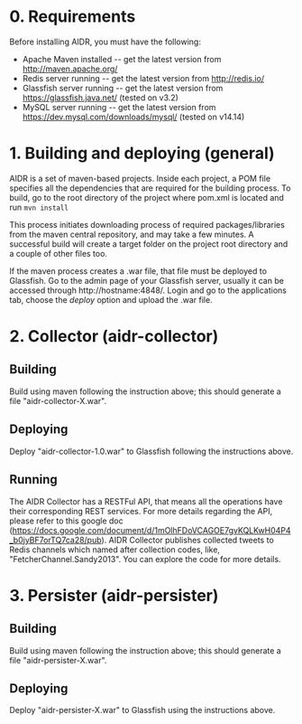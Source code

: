 # 0. Requirements

Before installing AIDR, you must have the following:

* Apache Maven installed -- get the latest version from http://maven.apache.org/
* Redis server running -- get the latest version from http://redis.io/
* Glassfish server running -- get the latest version from https://glassfish.java.net/ (tested on v3.2)
* MySQL server running -- get the latest version from https://dev.mysql.com/downloads/mysql/ (tested on v14.14)

# 1. Building and deploying (general)

AIDR is a set of maven-based projects. Inside each project, a POM file specifies all the dependencies that are required for the building process. To build, go to the root directory of the project where pom.xml is located and run `mvn install`

This process initiates downloading process of required packages/libraries from the maven central repository, and may take a few minutes. A successful build will create a target folder on the project root directory and a couple of other files too.

If the maven process creates a .war file, that file must be deployed to Glassfish. Go to the admin page of your Glassfish server, usually it can be accessed through http://hostname:4848/. Login and go to the applications tab, choose the _deploy_ option and upload the .war file.

# 2. Collector (aidr-collector)

## Building

Build using maven following the instruction above; this should generate a file "aidr-collector-X.war".

## Deploying

Deploy "aidr-collector-1.0.war" to Glassfish following the instructions above.

## Running

The AIDR Collector has a RESTFul API, that means all the operations have their corresponding REST services. For more details regarding the API, please refer to this google doc (https://docs.google.com/document/d/1mOlhFDoVCAGOE7gvKQLKwH04P4_b0jyBF7orTQ7ca28/pub). AIDR Collector publishes collected tweets to Redis channels which named after collection codes, like, "FetcherChannel.Sandy2013". You can explore the code for more details. 

# 3. Persister (aidr-persister)

## Building

Build using maven following the instruction above; this should generate a file "aidr-persister-X.war".

## Deploying

Deploy "aidr-persister-X.war" to Glassfish using the instructions above.


